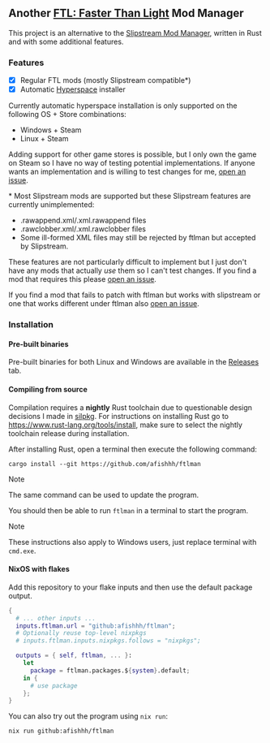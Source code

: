 ## Another [FTL: Faster Than Light](https://subsetgames.com/ftl.html) Mod Manager

This project is an alternative to the [Slipstream Mod Manager](https://github.com/Vhati/Slipstream-Mod-Manager), written in Rust and with some additional features.

### Features

- [x] Regular FTL mods (mostly Slipstream compatible*)
- [x] Automatic [Hyperspace](https://github.com/FTL-Hyperspace/FTL-Hyperspace) installer

Currently automatic hyperspace installation is only supported on the following OS + Store combinations:
- Windows + Steam
- Linux + Steam

Adding support for other game stores is possible, but I only own the game on Steam so I have no way of testing potential implementations. If anyone wants an implementation and is willing to test changes for me, [open an issue](https://github.com/afishhh/ftlman/issues/new).

\* Most Slipstream mods are supported but these Slipstream features are currently unimplemented:
- .rawappend.xml/.xml.rawappend files
- .rawclobber.xml/.xml.rawclobber files
- Some ill-formed XML files may still be rejected by ftlman but accepted by Slipstream.

These features are not particularly difficult to implement but I just don't have any mods that actually *use* them so I can't test changes. If you find a mod that requires this please [open an issue](https://github.com/afishhh/ftlman/issues/new).

If you find a mod that fails to patch with ftlman but works with slipstream or one that works different under ftlman also [open an issue](https://github.com/afishhh/ftlman/issues/new).

### Installation

#### Pre-built binaries

Pre-built binaries for both Linux and Windows are available in the [Releases](https://github.com/afishhh/ftlman/releases) tab.

#### Compiling from source

Compilation requires a **nightly** Rust toolchain due to questionable design decisions I made in [silpkg](https://github.com/afishhh/silpkg).
For instructions on installing Rust go to https://www.rust-lang.org/tools/install, make sure to select the nightly toolchain release during installation.

After installing Rust, open a terminal then execute the following command:
```command
cargo install --git https://github.com/afishhh/ftlman
```

> [!NOTE]
> The same command can be used to update the program.

You should then be able to run `ftlman` in a terminal to start the program.

> [!NOTE]
> These instructions also apply to Windows users, just replace terminal with `cmd.exe`.

#### NixOS with flakes

Add this repository to your flake inputs and then use the default package output.

```nix
{
  # ... other inputs ...
  inputs.ftlman.url = "github:afishhh/ftlman";
  # Optionally reuse top-level nixpkgs
  # inputs.ftlman.inputs.nixpkgs.follows = "nixpkgs";

  outputs = { self, ftlman, ... }:
    let
      package = ftlman.packages.${system}.default;
    in {
      # use package
    };
}
```

You can also try out the program using `nix run`:

```command
nix run github:afishhh/ftlman
```
